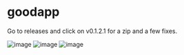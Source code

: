 # goodapp
Go to releases and click on v0.1.2.1 for a zip and a few fixes.


![image](https://github.com/theholyhuub/vipaura/assets/134221755/45bf33c7-c019-41fb-9d13-55812887100d)
![image](https://github.com/theholyhuub/vipaura/assets/134221755/1197e775-3bcf-4dcf-9b7d-8ef19a829cf8)
![image](https://github.com/theholyhuub/vipaura/assets/134221755/118015b3-d3ed-43b8-851e-73f1e28ba3f3)




